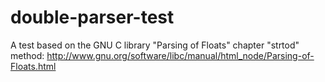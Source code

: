 # double-parser-test

A test based on the GNU C library "Parsing of Floats" chapter "strtod" method:
http://www.gnu.org/software/libc/manual/html_node/Parsing-of-Floats.html
